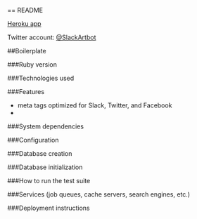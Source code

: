 == README

[Heroku app](https://slack-artbot.herokuapp.com/)

Twitter account: [@SlackArtbot](https://twitter.com/slackartbot)

##Boilerplate

###Ruby version

###Technologies used

###Features

* meta tags optimized for Slack, Twitter, and Facebook
* 

###System dependencies

###Configuration

###Database creation

###Database initialization

###How to run the test suite

###Services (job queues, cache servers, search engines, etc.)

###Deployment instructions